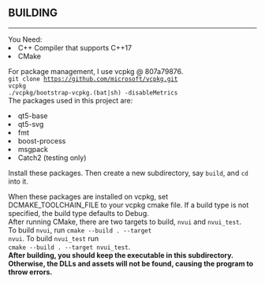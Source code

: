 ## BUILDING
<hr>
You Need:
<li> C++ Compiler that supports C++17
<li> CMake </li>

For package management, I use vcpkg @ 807a79876.  
<code>git clone https://github.com/microsoft/vcpkg.git vcpkg</code>  
<code>./vcpkg/bootstrap-vcpkg.(bat|sh) -disableMetrics</code>  
The packages used in this project are:
<li> qt5-base
<li> qt5-svg
<li> fmt
<li> boost-process
<li> msgpack
<li> Catch2 (testing only)

Install these packages. Then create a new subdirectory, say <code>build</code>, and <code>cd</code> into it.

When these packages are installed on vcpkg, set DCMAKE_TOOLCHAIN_FILE to your vcpkg cmake file. If a build type is not specified, the build type defaults to Debug.  
After running CMake, there are two targets to build, <code>nvui</code> and <code>nvui_test</code>.  
To build <code>nvui</code>, run <code>cmake --build . --target nvui</code>. To build <code>nvui_test</code> run   
<code>cmake --build . --target nvui_test</code>.  
<b>After building, you should keep the executable in this subdirectory. Otherwise, the DLLs and assets will not be found, causing the program to throw errors.</b>